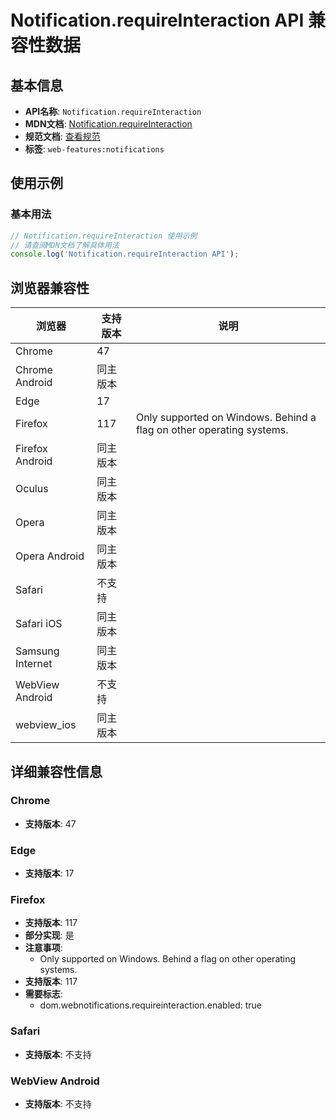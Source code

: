 # Notification.requireInteraction API 兼容性数据

## 基本信息

- **API名称**: `Notification.requireInteraction`
- **MDN文档**: [Notification.requireInteraction](https://developer.mozilla.org/docs/Web/API/Notification/requireInteraction)
- **规范文档**: [查看规范](https://notifications.spec.whatwg.org/#dom-notification-requireinteraction)
- **标签**: `web-features:notifications`

## 使用示例

### 基本用法

```javascript
// Notification.requireInteraction 使用示例
// 请查阅MDN文档了解具体用法
console.log('Notification.requireInteraction API');
```

## 浏览器兼容性

| 浏览器 | 支持版本 | 说明 |
|--------|----------|------|
| Chrome | 47 |  |
| Chrome Android | 同主版本 |  |
| Edge | 17 |  |
| Firefox | 117 | Only supported on Windows. Behind a flag on other operating systems. |
| Firefox Android | 同主版本 |  |
| Oculus | 同主版本 |  |
| Opera | 同主版本 |  |
| Opera Android | 同主版本 |  |
| Safari | 不支持 |  |
| Safari iOS | 同主版本 |  |
| Samsung Internet | 同主版本 |  |
| WebView Android | 不支持 |  |
| webview_ios | 同主版本 |  |

## 详细兼容性信息

### Chrome

- **支持版本**: 47

### Edge

- **支持版本**: 17

### Firefox

- **支持版本**: 117
- **部分实现**: 是
- **注意事项**:
  - Only supported on Windows. Behind a flag on other operating systems.
- **支持版本**: 117
- **需要标志**: 
  - dom.webnotifications.requireinteraction.enabled: true

### Safari

- **支持版本**: 不支持

### WebView Android

- **支持版本**: 不支持

